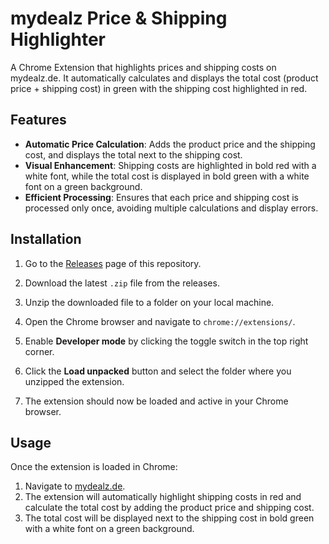 # mydealz Price & Shipping Highlighter

A Chrome Extension that highlights prices and shipping costs on mydealz.de. It automatically calculates and displays the total cost (product price + shipping cost) in green with the shipping cost highlighted in red.

## Features

- **Automatic Price Calculation**: Adds the product price and the shipping cost, and displays the total next to the shipping cost.
- **Visual Enhancement**: Shipping costs are highlighted in bold red with a white font, while the total cost is displayed in bold green with a white font on a green background.
- **Efficient Processing**: Ensures that each price and shipping cost is processed only once, avoiding multiple calculations and display errors.

## Installation

1. Go to the [Releases](https://github.com/sigrons/mydealz_highlighter/releases) page of this repository.

2. Download the latest `.zip` file from the releases.

3. Unzip the downloaded file to a folder on your local machine.

4. Open the Chrome browser and navigate to `chrome://extensions/`.

5. Enable **Developer mode** by clicking the toggle switch in the top right corner.

6. Click the **Load unpacked** button and select the folder where you unzipped the extension.

7. The extension should now be loaded and active in your Chrome browser.

## Usage

Once the extension is loaded in Chrome:

1. Navigate to [mydealz.de](https://www.mydealz.de).
2. The extension will automatically highlight shipping costs in red and calculate the total cost by adding the product price and shipping cost.
3. The total cost will be displayed next to the shipping cost in bold green with a white font on a green background.
